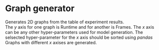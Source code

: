 # Graph generator
Generates 2D graphs from the table of experiment results. <br />
The *y* axis for one graph is Runtime and for another is Frames. The *x* axis can be any other hyper-parameters used for model generation. The selsected hyper-parameter for the *x* axis should be sorted using *pandas* <br />
Graphs with different *x* axises are generated. 
